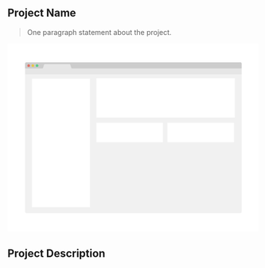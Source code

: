 ## Project Name

> One paragraph statement about the project.

![screenshot](./app_screenshot.png)

## Project Description
